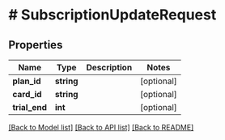 # # SubscriptionUpdateRequest

## Properties

Name | Type | Description | Notes
------------ | ------------- | ------------- | -------------
**plan_id** | **string** |  | [optional]
**card_id** | **string** |  | [optional]
**trial_end** | **int** |  | [optional]

[[Back to Model list]](../../README.md#models) [[Back to API list]](../../README.md#endpoints) [[Back to README]](../../README.md)

